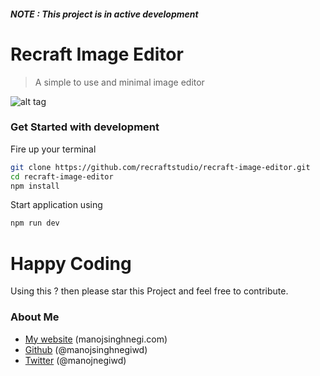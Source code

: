 ##### NOTE : This project is in active development

# Recraft Image Editor
> A simple to use and minimal image editor

![alt tag]('./demo.gif')

### Get Started with development

Fire up your terminal
```sh
git clone https://github.com/recraftstudio/recraft-image-editor.git
cd recraft-image-editor
npm install
```
Start application using 
```sh
npm run dev
```

# Happy Coding

Using this ? then please star this Project and feel free to contribute.

### About Me

 * [My website](http://manojsinghnegi.com) (manojsinghnegi.com)
 * [Github](http://github.com/manojsinghnegiwd) (@manojsinghnegiwd)
 * [Twitter](http://twitter.com/manojnegiwd) (@manojnegiwd)